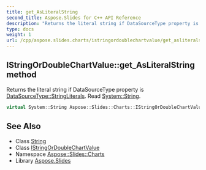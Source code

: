 ```yaml
---
title: get_AsLiteralString
second_title: Aspose.Slides for C++ API Reference
description: "Returns the literal string if DataSourceType property is DataSourceType::StringLiterals. Read System::String."
type: docs
weight: 1
url: /cpp/aspose.slides.charts/istringordoublechartvalue/get_asliteralstring/
---
```

## IStringOrDoubleChartValue::get_AsLiteralString method


Returns the literal string if DataSourceType property is [DataSourceType::StringLiterals](../../datasourcetype/). Read [System::String](../../../system/string/).

```cpp
virtual System::String Aspose::Slides::Charts::IStringOrDoubleChartValue::get_AsLiteralString()=0
```

## See Also

* Class [String](../../../system/string/)
* Class [IStringOrDoubleChartValue](../)
* Namespace [Aspose::Slides::Charts](../../)
* Library [Aspose.Slides](../../../)
